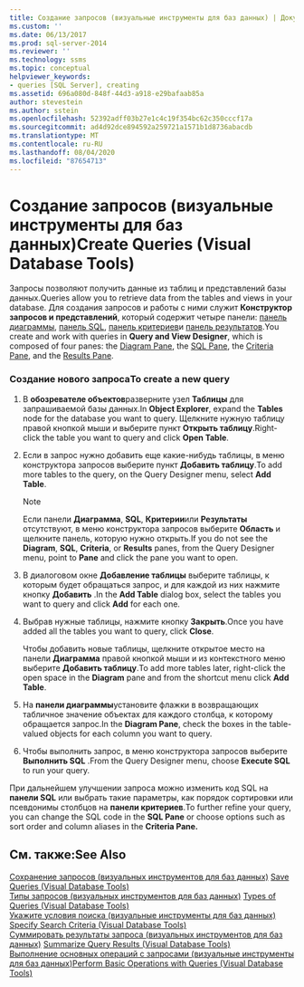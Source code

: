 ```yaml
---
title: Создание запросов (визуальные инструменты для баз данных) | Документация Майкрософт
ms.custom: ''
ms.date: 06/13/2017
ms.prod: sql-server-2014
ms.reviewer: ''
ms.technology: ssms
ms.topic: conceptual
helpviewer_keywords:
- queries [SQL Server], creating
ms.assetid: 696a080d-848f-44d3-a918-e29bafaab85a
author: stevestein
ms.author: sstein
ms.openlocfilehash: 52392adff03b27e1c4c19f354bc62c350cccf17a
ms.sourcegitcommit: ad4d92dce894592a259721a1571b1d8736abacdb
ms.translationtype: MT
ms.contentlocale: ru-RU
ms.lasthandoff: 08/04/2020
ms.locfileid: "87654713"
---
```

# <a name="create-queries-visual-database-tools"></a><span data-ttu-id="1cd76-102">Создание запросов (визуальные инструменты для баз данных)</span><span class="sxs-lookup"><span data-stu-id="1cd76-102">Create Queries (Visual Database Tools)</span></span>
  <span data-ttu-id="1cd76-103">Запросы позволяют получить данные из таблиц и представлений базы данных.</span><span class="sxs-lookup"><span data-stu-id="1cd76-103">Queries allow you to retrieve data from the tables and views in your database.</span></span> <span data-ttu-id="1cd76-104">Для создания запросов и работы с ними служит **Конструктор запросов и представлений**, который содержит четыре панели: [панель диаграммы](visual-database-tools.md), [панель SQL](sql-pane-visual-database-tools.md), [панель критериев](criteria-pane-visual-database-tools.md)и [панель результатов](results-pane-visual-database-tools.md).</span><span class="sxs-lookup"><span data-stu-id="1cd76-104">You create and work with queries in **Query and View Designer**, which is composed of four panes: the [Diagram Pane](visual-database-tools.md), the [SQL Pane](sql-pane-visual-database-tools.md), the [Criteria Pane](criteria-pane-visual-database-tools.md), and the [Results Pane](results-pane-visual-database-tools.md).</span></span>  
  
### <a name="to-create-a-new-query"></a><span data-ttu-id="1cd76-105">Создание нового запроса</span><span class="sxs-lookup"><span data-stu-id="1cd76-105">To create a new query</span></span>  
  
1.  <span data-ttu-id="1cd76-106">В **обозревателе объектов**разверните узел **Таблицы** для запрашиваемой базы данных.</span><span class="sxs-lookup"><span data-stu-id="1cd76-106">In **Object Explorer**, expand the **Tables** node for the database you want to query.</span></span> <span data-ttu-id="1cd76-107">Щелкните нужную таблицу правой кнопкой мыши и выберите пункт **Открыть таблицу**.</span><span class="sxs-lookup"><span data-stu-id="1cd76-107">Right-click the table you want to query and click **Open Table**.</span></span>  
  
2.  <span data-ttu-id="1cd76-108">Если в запрос нужно добавить еще какие-нибудь таблицы, в меню конструктора запросов выберите пункт **Добавить таблицу**.</span><span class="sxs-lookup"><span data-stu-id="1cd76-108">To add more tables to the query, on the Query Designer menu, select **Add Table**.</span></span>  
  
    > [!NOTE]  
    >  <span data-ttu-id="1cd76-109">Если панели **Диаграмма**, **SQL**, **Критерии**или **Результаты** отсутствуют, в меню конструктора запросов выберите **Область** и щелкните панель, которую нужно открыть.</span><span class="sxs-lookup"><span data-stu-id="1cd76-109">If you do not see the **Diagram**, **SQL**, **Criteria**, or **Results** panes, from the Query Designer menu, point to **Pane** and click the pane you want to open.</span></span>  
  
3.  <span data-ttu-id="1cd76-110">В диалоговом окне **Добавление таблицы** выберите таблицы, к которым будет обращаться запрос, и для каждой из них нажмите кнопку **Добавить** .</span><span class="sxs-lookup"><span data-stu-id="1cd76-110">In the **Add Table** dialog box, select the tables you want to query and click **Add** for each one.</span></span>  
  
4.  <span data-ttu-id="1cd76-111">Выбрав нужные таблицы, нажмите кнопку **Закрыть**.</span><span class="sxs-lookup"><span data-stu-id="1cd76-111">Once you have added all the tables you want to query, click **Close**.</span></span>  
  
     <span data-ttu-id="1cd76-112">Чтобы добавить новые таблицы, щелкните открытое место на панели **Диаграмма** правой кнопкой мыши и из контекстного меню выберите **Добавить таблицу**.</span><span class="sxs-lookup"><span data-stu-id="1cd76-112">To add more tables later, right-click the open space in the **Diagram** pane and from the shortcut menu click **Add Table**.</span></span>  
  
5.  <span data-ttu-id="1cd76-113">На **панели диаграммы**установите флажки в возвращающих табличное значение объектах для каждого столбца, к которому обращается запрос.</span><span class="sxs-lookup"><span data-stu-id="1cd76-113">In the **Diagram Pane**, check the boxes in the table-valued objects for each column you want to query.</span></span>  
  
6.  <span data-ttu-id="1cd76-114">Чтобы выполнить запрос, в меню конструктора запросов выберите **Выполнить SQL** .</span><span class="sxs-lookup"><span data-stu-id="1cd76-114">From the Query Designer menu, choose **Execute SQL** to run your query.</span></span>  
  
 <span data-ttu-id="1cd76-115">При дальнейшем улучшении запроса можно изменить код SQL на **панели SQL** или выбрать такие параметры, как порядок сортировки или псевдонимы столбцов на **панели критериев**.</span><span class="sxs-lookup"><span data-stu-id="1cd76-115">To further refine your query, you can change the SQL code in the **SQL Pane** or choose options such as sort order and column aliases in the **Criteria Pane.**</span></span>  
  
## <a name="see-also"></a><span data-ttu-id="1cd76-116">См. также:</span><span class="sxs-lookup"><span data-stu-id="1cd76-116">See Also</span></span>  
 <span data-ttu-id="1cd76-117">[Сохранение запросов &#40;визуальных инструментов для баз данных&#41;](save-queries-visual-database-tools.md) </span><span class="sxs-lookup"><span data-stu-id="1cd76-117">[Save Queries &#40;Visual Database Tools&#41;](save-queries-visual-database-tools.md) </span></span>  
 <span data-ttu-id="1cd76-118">[Типы запросов &#40;визуальных инструментов для баз данных&#41;](types-of-queries-visual-database-tools.md) </span><span class="sxs-lookup"><span data-stu-id="1cd76-118">[Types of Queries &#40;Visual Database Tools&#41;](types-of-queries-visual-database-tools.md) </span></span>  
 <span data-ttu-id="1cd76-119">[Укажите условия поиска &#40;визуальные инструменты для баз данных&#41;](specify-search-criteria-visual-database-tools.md) </span><span class="sxs-lookup"><span data-stu-id="1cd76-119">[Specify Search Criteria &#40;Visual Database Tools&#41;](specify-search-criteria-visual-database-tools.md) </span></span>  
 <span data-ttu-id="1cd76-120">[Суммировать результаты запроса &#40;визуальных инструментов для баз данных&#41;](summarize-query-results-visual-database-tools.md) </span><span class="sxs-lookup"><span data-stu-id="1cd76-120">[Summarize Query Results &#40;Visual Database Tools&#41;](summarize-query-results-visual-database-tools.md) </span></span>  
 [<span data-ttu-id="1cd76-121">Выполнение основных операций с запросами (визуальные инструменты для баз данных)</span><span class="sxs-lookup"><span data-stu-id="1cd76-121">Perform Basic Operations with Queries &#40;Visual Database Tools&#41;</span></span>](perform-basic-operations-with-queries-visual-database-tools.md)  
  
  
